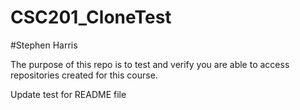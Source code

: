 # CSC201_CloneTest

#Stephen Harris

The purpose of this repo is to test and verify you are able to access repositories created for this course.

Update test for README file 
